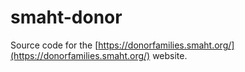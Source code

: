 # smaht-donor

Source code for the [https://donorfamilies.smaht.org/](https://donorfamilies.smaht.org/) website.
